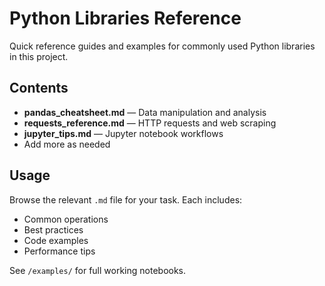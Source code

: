 # Python Libraries Reference

Quick reference guides and examples for commonly used Python libraries in this project.

## Contents

- **pandas_cheatsheet.md** — Data manipulation and analysis
- **requests_reference.md** — HTTP requests and web scraping
- **jupyter_tips.md** — Jupyter notebook workflows
- Add more as needed

## Usage

Browse the relevant `.md` file for your task. Each includes:
- Common operations
- Best practices
- Code examples
- Performance tips

See `/examples/` for full working notebooks.
